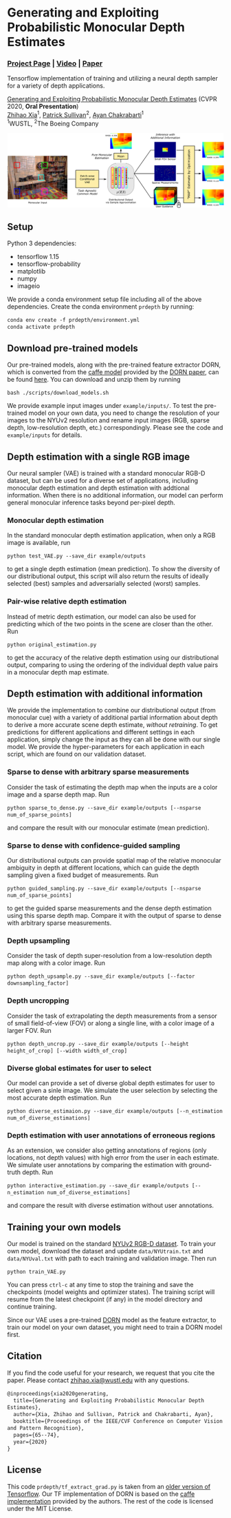 # Generating and Exploiting Probabilistic Monocular Depth Estimates
### [Project Page](https://projects.ayanc.org/prdepth) | [Video](https://youtu.be/lNw9326KSlU) | [Paper](https://openaccess.thecvf.com/content_CVPR_2020/html/Xia_Generating_and_Exploiting_Probabilistic_Monocular_Depth_Estimates_CVPR_2020_paper.html)
Tensorflow implementation of training and utilizing a neural depth sampler for a variety of depth applications.<br>

[Generating and Exploiting Probabilistic Monocular Depth Estimates](https://projects.ayanc.org/prdepth) (CVPR 2020, **Oral Presentation**) <br>
 [Zhihao Xia](https://www.cse.wustl.edu/~zhihao.xia/)<sup>1</sup>,
 [Patrick Sullivan](https://github.com/algoterranean)<sup>2</sup>,
 [Ayan Chakrabarti](https://projects.ayanc.org/)<sup>1</sup> <br>
<sup>1</sup>WUSTL, <sup>2</sup>The Boeing Company

<img src='example/figure.jpg'/>

## Setup

Python 3 dependencies:

* tensorflow 1.15
* tensorflow-probability
* matplotlib
* numpy
* imageio

We provide a conda environment setup file including all of the above dependencies. Create the conda environment `prdepth` by running:
```
conda env create -f prdepth/environment.yml
conda activate prdepth
```

## Download pre-trained models
Our pre-trained models, along with the pre-trained feature extractor DORN, which is converted from the [caffe model](https://github.com/hufu6371/DORN) provided by the [DORN paper](https://arxiv.org/pdf/1806.02446.pdf), can be found [here](https://github.com/likesum/prdepth/releases/download/v1.0/trained_models.zip). You can download and unzip them by running
```
bash ./scripts/download_models.sh
```
We provide example input images under `example/inputs/`. To test the pre-trained model on your own data, you need to change the resolution of your images to the NYUv2 resolution and rename input images (RGB, sparse depth, low-resolution depth, etc.) correspondingly. Please see the code and `example/inputs` for details.

## Depth estimation with a single RGB image
Our neural sampler (VAE) is trained with a standard monocular RGB-D dataset, but can be used for a diverse set of applications, including monocular depth estimation and depth estimation with addtional information. When there is no additional information, our model can perform general monocular inference tasks beyond per-pixel depth.

### Monocular depth estimation
In the standard monocular depth estimation application, when only a RGB image is available, run 
```
python test_VAE.py --save_dir example/outputs
```
to get a single depth estimation (mean prediction). To show the diversity of our distributional output, this script will also return the results of ideally selected (best) samples and adversarially selected (worst) samples.

### Pair-wise relative depth estimation
Instead of metric depth estimation, our model can also be used for predicting which of the two points in the scene are closer than the other.
Run
```
python original_estimation.py
```
to get the accuracy of the relative depth estimation using our distributional output, comparing to using the ordering of the individual depth value pairs in a monocular depth map estimate.


## Depth estimation with additional information
We provide the implementation to combine our distributional output (from monocular cue) with a variety of additional partial information about depth to derive a more accurate scene depth estimate, *without retraining*. To get predictions for different applications and different settings in each application, simply change the input as they can all be done with our single model. We provide the hyper-parameters for each application in each script, which are found on our validation dataset.

### Sparse to dense with arbitrary sparse measurements
Consider the task of estimating the depth map when the inputs are a color image and a sparse depth map. Run
```
python sparse_to_dense.py --save_dir example/outputs [--nsparse num_of_sparse_points]
```
and compare the result with our monocular estimate (mean prediction).

### Sparse to dense with confidence-guided sampling
Our distributional outputs can provide spatial map of the relative monocular ambiguity in depth at different locations, which can guide the depth sampling given a fixed budget of measurements. Run
```
python guided_sampling.py --save_dir example/outputs [--nsparse num_of_sparse_points]
```
to get the guided sparse measurements and the dense depth estimation using this sparse depth map. Compare it with the output of sparse to dense with arbitrary sparse measurements.

### Depth upsampling
Consider the task of depth super-resolution from a low-resolution depth map along with a color image. Run
```
python depth_upsample.py --save_dir example/outputs [--factor downsampling_factor]
```

### Depth uncropping
Consider the task of extrapolating the depth measurements from a sensor of small field-of-view (FOV) or along a single line, with a color image of a larger FOV. Run
```
python depth_uncrop.py --save_dir example/outputs [--height height_of_crop] [--width width_of_crop]
```


### Diverse global estimates for user to select
Our model can provide a set of diverse global depth estimates for user to select given a sinle image. We simulate the user selection by selecting the most accurate depth estimation. Run
```
python diverse_estimaion.py --save_dir example/outputs [--n_estimation num_of_diverse_estimations]
```

### Depth estimation with user annotations of erroneous regions
As an extension, we consider also getting annotations of regions (only locations, not depth values) with high error from the user in each estimate. We simulate user annotations by comparing the estimation with ground-truth depth. Run
```
python interactive_estimation.py --save_dir example/outputs [--n_estimation num_of_diverse_estimations]
```
and compare the result with diverse estimation without user annotations.


## Training your own models
Our model is trained on the standard [NYUv2 RGB-D dataset](https://cs.nyu.edu/~silberman/datasets/nyu_depth_v2.html). To train your own model, download the dataset and update `data/NYUtrain.txt` and `data/NYUval.txt` with path to each training and validation image. Then run
```
python train_VAE.py
```
You can press `ctrl-c` at any time to stop the training and save the checkpoints (model weights and optimizer states). The training script will resume from the latest checkpoint (if any) in the model directory and continue training.

Since our VAE uses a pre-trained [DORN](https://github.com/hufu6371/DORN) model as the feature extractor, to train our model on your own dataset, you might need to train a DORN model first.


## Citation
If you find the code useful for your research, we request that you cite the paper. Please contact zhihao.xia@wustl.edu with any questions.
```
@inproceedings{xia2020generating,
  title={Generating and Exploiting Probabilistic Monocular Depth Estimates},
  author={Xia, Zhihao and Sullivan, Patrick and Chakrabarti, Ayan},
  booktitle={Proceedings of the IEEE/CVF Conference on Computer Vision and Pattern Recognition},
  pages={65--74},
  year={2020}
}
```


## License
This code `prdepth/tf_extract_grad.py` is taken from an [older version of Tensorflow]( https://github.com/tensorflow/tensorflow/blob/r1.7/tensorflow/python/ops/array_grad.py#L725). Our TF implementation of DORN is based on the [caffe implementation](https://github.com/hufu6371/DORN) provided by the authors. The rest of the code is licensed under the MIT License.
